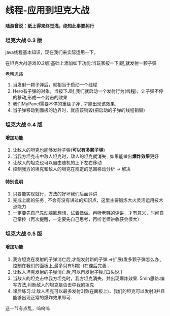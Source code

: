 # 线程-应用到坦克大战

#### 陆游曾说：纸上得来终觉浅，绝知此事要躬行

### 坦克大战 0.3 版

java线程基本知识，现在我们来实际运用一下。

在坦克大战游戏(0.2版)基础上添加如下功能:当玩家按一下j键,就发射一颗子弹

老韩思路

1. 当发射一颗子弹后，就相当于启动一个线程
2. Hero有子弹的对象，当按下J时,我们就启动一个发射行为(线程)，让子弹不停的移动,形成一个射击的效果
3. 我们MyPanel需要不停的重绘子弹 , 才能出现该效果.
4. 当子弹移动到面板的边界时，就应该销毁(把启动的子弹的线程销毁)

### 坦克大战 0.4 版

#### 增加功能

1. 让敌人的坦克也能够发射子弹(**可以有多颗子弹**)
2. 当我方坦克击中敌人坦克时，敌人的坦克就消失 , 如果能做出**爆炸效果**更好
3. 让敌人的坦克也可以自由随机的上下左右移动
4. 控制我方的坦克和敌人的坦克在规定的范围移动分析 -> 解决

#### 特别说明

1. 只要能实现就行，方法的好坏我们后面评讲
2. 完成上面的任务 , 不会有没有讲过的知识点，这里主要锻炼大火灵活运用技术点能力
3. 一定要先自己先动脑筋想想，试着做做。再听老韩的评讲，才有意义，时间自己掌控（再次提醒，一定要先自己思考，再听老师讲收获会很大） 

### 坦克大战 0.5 版

#### 增加功能

1. 我方坦克在发射的子弹消亡后,才能发射新的子弹.=>扩展(发多颗子弹怎么办 , 控制在我们的面板上,最多只有5颗)-)在课后完善..
2. 让敌人坦克发射的子弹消亡后,可以再发射子弹.[口头说.]
3. 当敌人的坦克击中我方坦克时，我方坦克消失，并出现爆炸效果. 5min思路:编写方法,判断敌人的坦克是否击中我的坦克
4. 课后练习:让敌人坦克可以最多发射3颗(在面板上)，我们的坦克可以发射3并且能够出现正常的爆炸效果即可.

这一节有点乱，呜呜呜